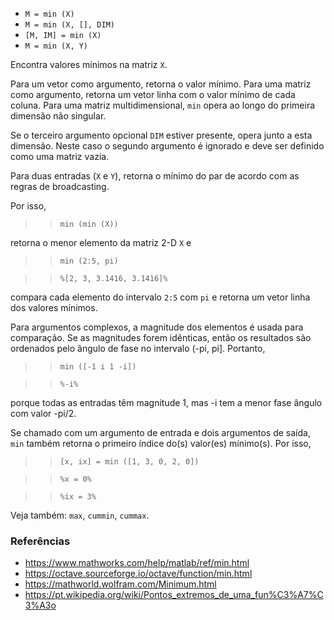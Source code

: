 - `M = min (X)`
- `M = min (X, [], DIM)`
- `[M, IM] = min (X)`
- `M = min (X, Y)`

Encontra valores mínimos na matriz `X`.

Para um vetor como argumento, retorna o valor mínimo. Para uma matriz como
argumento, retorna um vetor linha com o valor mínimo de cada coluna. Para uma
matriz multidimensional, `min` opera ao longo do primeira dimensão não
singular.

Se o terceiro argumento opcional `DIM` estiver presente, opera junto a esta
dimensão. Neste caso o segundo argumento é ignorado e deve ser definido como
uma matriz vazia.

Para duas entradas (`X` e `Y`), retorna o mínimo do par de acordo com as regras
de broadcasting.

Por isso,

> > `min (min (X))`

retorna o menor elemento da matriz 2-D `X` e

> > `min (2:5, pi)`

> > `%[2, 3, 3.1416, 3.1416]%`

compara cada elemento do intervalo `2:5` com `pi` e retorna um vetor linha dos
valores mínimos.

Para argumentos complexos, a magnitude dos elementos é usada para comparação.
Se as magnitudes forem idênticas, então os resultados são ordenados pelo ângulo
de fase no intervalo (-pi, pi]. Portanto,

> > `min ([-1 i 1 -i])`

> > `%-i%`

porque todas as entradas têm magnitude 1, mas -i tem a menor fase ângulo com
valor -pi/2.

Se chamado com um argumento de entrada e dois argumentos de saída, `min` também
retorna o primeiro índice do(s) valor(es) mínimo(s). Por isso,

> > `[x, ix] = min ([1, 3, 0, 2, 0])`

> > `%x = 0%`

> > `%ix = 3%`

Veja também: `max`, `cummin`, `cummax`.

### Referências

- https://www.mathworks.com/help/matlab/ref/min.html
- https://octave.sourceforge.io/octave/function/min.html
- https://mathworld.wolfram.com/Minimum.html
- https://pt.wikipedia.org/wiki/Pontos_extremos_de_uma_fun%C3%A7%C3%A3o
